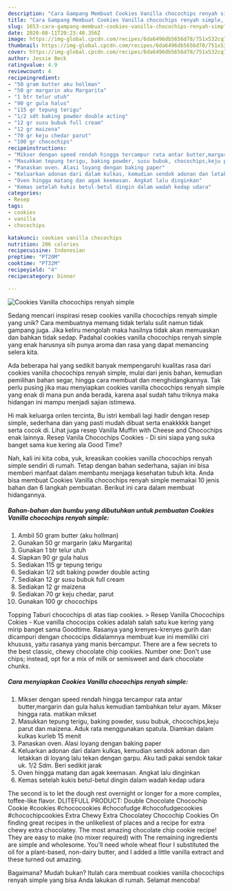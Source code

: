 ```yaml
---
description: "Cara Gampang Membuat Cookies Vanilla chocochips renyah simple, Bikin Ngiler"
title: "Cara Gampang Membuat Cookies Vanilla chocochips renyah simple, Bikin Ngiler"
slug: 1653-cara-gampang-membuat-cookies-vanilla-chocochips-renyah-simple-bikin-ngiler
date: 2020-08-11T20:23:40.356Z
image: https://img-global.cpcdn.com/recipes/6da6496db5656d78/751x532cq70/cookies-vanilla-chocochips-renyah-simple-foto-resep-utama.jpg
thumbnail: https://img-global.cpcdn.com/recipes/6da6496db5656d78/751x532cq70/cookies-vanilla-chocochips-renyah-simple-foto-resep-utama.jpg
cover: https://img-global.cpcdn.com/recipes/6da6496db5656d78/751x532cq70/cookies-vanilla-chocochips-renyah-simple-foto-resep-utama.jpg
author: Jessie Beck
ratingvalue: 4.9
reviewcount: 4
recipeingredient:
- "50 gram butter aku hollman"
- "50 gr margarin aku Margarita"
- "1 btr telur utuh"
- "90 gr gula halus"
- "115 gr tepung terigu"
- "1/2 sdt baking powder double acting"
- "12 gr susu bubuk full cream"
- "12 gr maizena"
- "70 gr keju chedar parut"
- "100 gr chocochips"
recipeinstructions:
- "Mikser dengan speed rendah hingga tercampur rata antar butter,margarin dan gula halus kemudian tambahkan telur ayam. Mikser hingga rata. matikan mikset"
- "Masukkan tepung terigu, baking powder, susu bubuk, chocochips,keju parut dan maizena. Aduk rata menggunakan spatula. Diamkan dalam kulkas kurleb 15 menit"
- "Panaskan oven. Alasi loyang dengan baking paper"
- "Keluarkan adonan dari dalam kulkas, kemudian sendok adonan dan letakkan di loyang lalu tekan dengan garpu. Aku tadi pakai sendok takar uk. 1/2 Sdm. Beri sedikit jarak"
- "Oven hingga matang dan agak keemasan. Angkat lalu dinginkan"
- "Kemas setelah kukis betul-betul dingin dalam wadah kedap udara"
categories:
- Resep
tags:
- cookies
- vanilla
- chocochips

katakunci: cookies vanilla chocochips 
nutrition: 206 calories
recipecuisine: Indonesian
preptime: "PT20M"
cooktime: "PT32M"
recipeyield: "4"
recipecategory: Dinner

---
```



![Cookies Vanilla chocochips renyah simple](https://img-global.cpcdn.com/recipes/6da6496db5656d78/751x532cq70/cookies-vanilla-chocochips-renyah-simple-foto-resep-utama.jpg)

Sedang mencari inspirasi resep cookies vanilla chocochips renyah simple yang unik? Cara membuatnya memang tidak terlalu sulit namun tidak gampang juga. Jika keliru mengolah maka hasilnya tidak akan memuaskan dan bahkan tidak sedap. Padahal cookies vanilla chocochips renyah simple yang enak harusnya sih punya aroma dan rasa yang dapat memancing selera kita.

Ada beberapa hal yang sedikit banyak mempengaruhi kualitas rasa dari cookies vanilla chocochips renyah simple, mulai dari jenis bahan, kemudian pemilihan bahan segar, hingga cara membuat dan menghidangkannya. Tak perlu pusing jika mau menyiapkan cookies vanilla chocochips renyah simple yang enak di mana pun anda berada, karena asal sudah tahu triknya maka hidangan ini mampu menjadi sajian istimewa.

Hi mak keluarga onlen tercinta, Bu istri kembali lagi hadir dengan resep simple, sederhana dan yang pasti mudah dibuat serta enakkkkk banget serta cocok di. Lihat juga resep Vanilla Muffin with Cheese and Chocochips enak lainnya. Resep Vanila Chocochips Cookies - Di sini siapa yang suka banget sama kue kering ala Good Time?


Nah, kali ini kita coba, yuk, kreasikan cookies vanilla chocochips renyah simple sendiri di rumah. Tetap dengan bahan sederhana, sajian ini bisa memberi manfaat dalam membantu menjaga kesehatan tubuh kita. Anda bisa membuat Cookies Vanilla chocochips renyah simple memakai 10 jenis bahan dan 6 langkah pembuatan. Berikut ini cara dalam membuat hidangannya.

<!--inarticleads1-->

##### Bahan-bahan dan bumbu yang dibutuhkan untuk pembuatan Cookies Vanilla chocochips renyah simple:

1. Ambil 50 gram butter (aku hollman)
1. Gunakan 50 gr margarin (aku Margarita)
1. Gunakan 1 btr telur utuh
1. Siapkan 90 gr gula halus
1. Sediakan 115 gr tepung terigu
1. Sediakan 1/2 sdt baking powder double acting
1. Sediakan 12 gr susu bubuk full cream
1. Sediakan 12 gr maizena
1. Sediakan 70 gr keju chedar, parut
1. Gunakan 100 gr chocochips


Topping Taburi chocochips di atas tiap cookies. &gt; Resep Vanilla Chocochips Cokies - Kue vanilla chococips cokies adalah salah satu kue kering yang mirip banget sama Goodtime. Rasanya yang krenyes-krenyes gurih dan dicampuri dengan chococips didalamnya membuat kue ini memiliki ciri khususs, yaitu rasanya yang manis bercampur. There are a few secrets to the best classic, chewy chocolate chip cookies. Number one: Don&#39;t use chips; instead, opt for a mix of milk or semisweet and dark chocolate chunks. 

<!--inarticleads2-->

##### Cara menyiapkan Cookies Vanilla chocochips renyah simple:

1. Mikser dengan speed rendah hingga tercampur rata antar butter,margarin dan gula halus kemudian tambahkan telur ayam. Mikser hingga rata. matikan mikset
1. Masukkan tepung terigu, baking powder, susu bubuk, chocochips,keju parut dan maizena. Aduk rata menggunakan spatula. Diamkan dalam kulkas kurleb 15 menit
1. Panaskan oven. Alasi loyang dengan baking paper
1. Keluarkan adonan dari dalam kulkas, kemudian sendok adonan dan letakkan di loyang lalu tekan dengan garpu. Aku tadi pakai sendok takar uk. 1/2 Sdm. Beri sedikit jarak
1. Oven hingga matang dan agak keemasan. Angkat lalu dinginkan
1. Kemas setelah kukis betul-betul dingin dalam wadah kedap udara


The second is to let the dough rest overnight or longer for a more complex, toffee-like flavor. DLITEFULL PRODUCT: Double Chocolate Chocochip Cookie #cookies #chococookies #chocofudge #chocofudgecookies #chocochipcookies Extra Chewy Extra Chocolatey Chocochip Cookies On finding great recipes in the unlikeliest of places and a recipe for extra chewy extra chocolatey. The most amazing chocolate chip cookie recipe! They are easy to make (no mixer required) with The remaining ingredients are simple and wholesome. You&#39;ll need whole wheat flour I substituted the oil for a plant-based, non-dairy butter, and I added a little vanilla extract and these turned out amazing. 

Bagaimana? Mudah bukan? Itulah cara membuat cookies vanilla chocochips renyah simple yang bisa Anda lakukan di rumah. Selamat mencoba!
